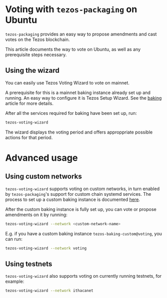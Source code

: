 <!--
   - SPDX-FileCopyrightText: 2022 Oxhead Alpha
   - SPDX-License-Identifier: LicenseRef-MIT-OA
   -->

# Voting with `tezos-packaging` on Ubuntu

`tezos-packaging` provides an easy way to propose amendments and cast votes on the Tezos blockchain.

This article documents the way to vote on Ubuntu, as well as any prerequisite steps necessary.

## Using the wizard

You can easily use Tezos Voting Wizard to vote on mainnet.

A prerequisite for this is a mainnet baking instance already set up and running. An easy way to configure
it is Tezos Setup Wizard. See the [baking](./baking.md#prerequisites) article for more details.

After all the services required for baking have been set up, run:

```bash
tezos-voting-wizard
```

The wizard displays the voting period and offers approppriate possible actions for that period.

# Advanced usage

## Using custom networks

`tezos-voting-wizard` supports voting on custom networks, in turn enabled by `tezos-packaging`'s
support for custom chain systemd services. The process to set up a custom baking instance is
documented [here](./baking.md#using-a-custom-chain).

After the custom baking instance is fully set up, you can vote or propose amendments on it by running:

```bash
tezos-voting-wizard --network <custom-network-name>
```

E.g. if you have a custom baking instance `tezos-baking-custom@voting`, you can run:

```bash
tezos-voting-wizard --network voting
```

## Using testnets

`tezos-voting-wizard` also supports voting on currently running testnets, for example:

```bash
tezos-voting-wizard --network ithacanet
```
